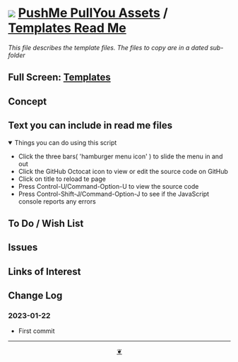 # [![](https://pushme-pullyou.github.io/2023/svg/octicon.svg )](https://github.com/pushme-pullyou/2023/ "Source code on GitHub" ) [PushMe PullYou Assets]( https://pushme-pullyou.github.io/2023/ "Home page" ) / [Templates Read Me]( https://github.com/pushme-pullyou/2023/tree/main/templates/ "2023-01-22" )

_This file describes the template files. The files to copy are in a dated sub-folder_

<!--@@@
<div class=iframe-resize ><iframe src=https://pushme-pullyou.github.io/2023/templates/ height=100% width=100% ></iframe></div>
_"Templates Read Me" in a resizable window_
@@@-->

## Full Screen: [Templates]( https://pushme-pullyou.github.io/2023/templates/ )


## Concept


## Text you can include in read me files

<details open >

<summary> Things you can do using this script</summary>

* Click the three bars( 'hamburger menu icon' ) to slide the menu in and out
* Click the GitHub Octocat icon to view or edit the source code on GitHub
* Click on title to reload te page
* Press Control-U/Command-Option-U to view the source code
* Press Control-Shift-J/Command-Option-J to see if the JavaScript console reports any errors

</details>

## To Do / Wish List


## Issues


## Links of Interest


## Change Log


### 2023-01-22

* First commit


***

<center title="Hello! Click me to go up to the top" ><a class=aDingbat href=javascript:window.scrollTo(0,0);> ❦ </a></center>
